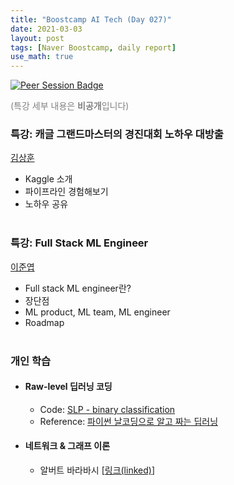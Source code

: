 ```yaml
---
title: "Boostcamp AI Tech (Day 027)"
date: 2021-03-03
layout: post
tags: [Naver Boostcamp, daily report]
use_math: true
---
```


[![Peer Session Badge](https://img.shields.io/badge/Peer%20Session-CC527A?style=flat)](../peer_session/day027.html)

<span style="color:grey">(특강 세부 내용은 **비공개**입니다)</span>

### 특강: 캐글 그랜드마스터의 경진대회 노하우 대방출
[김상훈](https://blog.ebaykorea.com/archives/15516)
* Kaggle 소개
* 파이프라인 경험해보기
* 노하우 공유
<br><br>

### 특강: Full Stack ML Engineer
[이준엽](https://www.linkedin.com/in/junyeop-lee-7489aab7/)
* Full stack ML engineer란?
* 장단점
* ML product, ML team, ML engineer
* Roadmap
<br><br>

### 개인 학습
* #### Raw-level 딥러닝 코딩
    * Code: [SLP - binary classification](https://github.com/philgineer/Deeplearning_projects/tree/master/raw_level_deeplearning)
    * Reference: [파이썬 날코딩으로 알고 짜는 딥러닝](https://book.naver.com/bookdb/book_detail.nhn?bid=15085920)
* #### 네트워크 & 그래프 이론
    * 알버트 바라바시 [[링크(linked)](https://book.naver.com/bookdb/book_detail.nhn?bid=114321)]
<br><br>